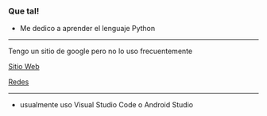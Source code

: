 ### Que tal!

- Me dedico a aprender el lenguaje Python 


---

Tengo un sitio de google pero no lo uso frecuentemente

[Sitio Web](https://sites.google.com/view/thealeks/página-principal)

[Redes](https://linktr.ee/TheAlexUbe "Linktr.ee")

---

- usualmente uso Visual Studio Code o Android Studio
